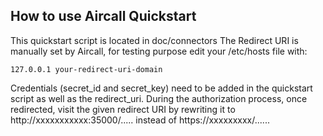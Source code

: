 ## How to use Aircall Quickstart 

This quickstart script is located in doc/connectors
The Redirect URI is manually set by Aircall, for testing purpose edit your /etc/hosts file with: 
```
127.0.0.1 your-redirect-uri-domain
```
Credentials (secret_id and secret_key) need to be added in the quickstart script as well as the redirect_uri.
During the authorization process, once redirected, visit the given redirect URI by rewriting it to http://xxxxxxxxxxx:35000/..... instead of https://xxxxxxxxx/......